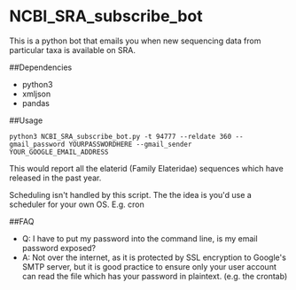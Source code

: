 # NCBI_SRA_subscribe_bot
This is a python bot that emails you when new sequencing data from particular taxa is available on SRA.

##Dependencies

 * python3
 * xmljson
 * pandas

 
##Usage 

`python3 NCBI_SRA_subscribe_bot.py -t 94777 --reldate 360 --gmail_password YOURPASSWORDHERE --gmail_sender YOUR_GOOGLE_EMAIL_ADDRESS`

This would report all the elaterid (Family Elateridae) sequences which have released in the past year.

Scheduling isn't handled by this script. The the idea is you'd use a scheduler for your own OS.  E.g. cron

##FAQ
 * Q: I have to put my password into the command line, is my email password exposed?
 * A: Not over the internet, as it is protected by SSL encryption to Google's SMTP server, but it is good practice to ensure only your user account can read the file which has your password in plaintext. (e.g. the crontab)
